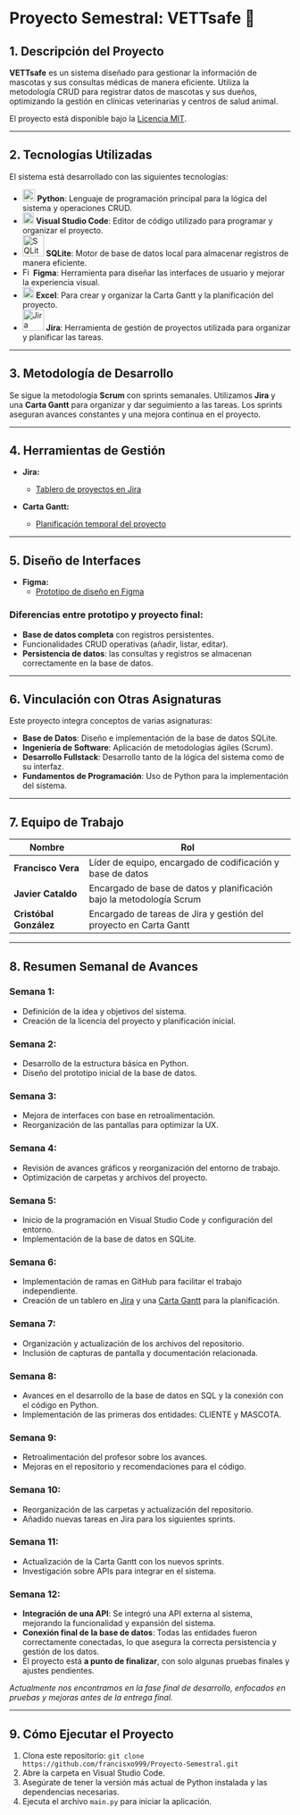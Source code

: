 # Proyecto Semestral: VETTsafe 🐾

## 1. Descripción del Proyecto
**VETTsafe** es un sistema diseñado para gestionar la información de mascotas y sus consultas médicas de manera eficiente. Utiliza la metodología CRUD para registrar datos de mascotas y sus dueños, optimizando la gestión en clínicas veterinarias y centros de salud animal.

El proyecto está disponible bajo la [Licencia MIT](https://github.com/francisxo999/Proyecto-Semestral/blob/main/LICENSE).

---

## 2. Tecnologías Utilizadas
El sistema está desarrollado con las siguientes tecnologías:

- <img src="https://cdn.jsdelivr.net/gh/devicons/devicon/icons/python/python-original.svg" alt="Python" width="22"/> **Python**: Lenguaje de programación principal para la lógica del sistema y operaciones CRUD.
- <img src="https://cdn.jsdelivr.net/gh/devicons/devicon/icons/vscode/vscode-original.svg" alt="Visual Studio Code" width="20"/> **Visual Studio Code**: Editor de código utilizado para programar y organizar el proyecto.
- <img src="https://upload.wikimedia.org/wikipedia/commons/3/38/SQLite370.svg" alt="SQLite" width="38"/> **SQLite**: Motor de base de datos local para almacenar registros de manera eficiente.
- <img src="https://upload.wikimedia.org/wikipedia/commons/3/33/Figma-logo.svg" alt="Figma" width="15"/> **Figma**: Herramienta para diseñar las interfaces de usuario y mejorar la experiencia visual.
- <img src="https://upload.wikimedia.org/wikipedia/commons/3/34/Microsoft_Office_Excel_%282019%E2%80%93present%29.svg" alt="Excel" width="20"/> **Excel**: Para crear y organizar la Carta Gantt y la planificación del proyecto.
- <img src="https://upload.wikimedia.org/wikipedia/commons/8/8a/Jira_Logo.svg" alt="Jira" width="38"/> **Jira**: Herramienta de gestión de proyectos utilizada para organizar y planificar las tareas.

---

## 3. Metodología de Desarrollo
Se sigue la metodología **Scrum** con sprints semanales. Utilizamos **Jira** y una **Carta Gantt** para organizar y dar seguimiento a las tareas. Los sprints aseguran avances constantes y una mejora continua en el proyecto.

---

## 4. Herramientas de Gestión

- **Jira:**
  - [Tablero de proyectos en Jira](https://vettsafe.atlassian.net/jira/software/projects/SCRUM/boards/1/backlog?atlOrigin=eyJpIjoiNjFhMWQzOTVmZDQ3NDUxYTlkZjlkMmRlMjdkMWU4ZWIiLCJwIjoiaiJ9)
  
- **Carta Gantt:**
  - [Planificación temporal del proyecto](https://docs.google.com/spreadsheets/d/1c3QkWdsqGV5yM9EpvRcGAK7bTbtyMJmF/edit?usp=sharing&ouid=117040996252373578955&rtpof=true&sd=true)

---

## 5. Diseño de Interfaces

- **Figma:**
  - [Prototipo de diseño en Figma](https://www.figma.com/proto/dW6zv0OQ8aZEJCwbGtbomC/Vettsafe?node-id=15-115&starting-point-node-id=15%3A115)

### Diferencias entre prototipo y proyecto final:
- **Base de datos completa** con registros persistentes.
- Funcionalidades CRUD operativas (añadir, listar, editar).
- **Persistencia de datos**: las consultas y registros se almacenan correctamente en la base de datos.

---

## 6. Vinculación con Otras Asignaturas
Este proyecto integra conceptos de varias asignaturas:
- **Base de Datos**: Diseño e implementación de la base de datos SQLite.
- **Ingeniería de Software**: Aplicación de metodologías ágiles (Scrum).
- **Desarrollo Fullstack**: Desarrollo tanto de la lógica del sistema como de su interfaz.
- **Fundamentos de Programación**: Uso de Python para la implementación del sistema.

---

## 7. Equipo de Trabajo

| Nombre             | Rol                                                                  |
| ------------------ | -------------------------------------------------------------------- |
| **Francisco Vera** | Líder de equipo, encargado de codificación y base de datos           |
| **Javier Cataldo** | Encargado de base de datos y planificación bajo la metodología Scrum |
| **Cristóbal González** | Encargado de tareas de Jira y gestión del proyecto en Carta Gantt |

---

## 8. Resumen Semanal de Avances

### **Semana 1:**
- Definición de la idea y objetivos del sistema.
- Creación de la licencia del proyecto y planificación inicial.

### **Semana 2:**
- Desarrollo de la estructura básica en Python.
- Diseño del prototipo inicial de la base de datos.

### **Semana 3:**
- Mejora de interfaces con base en retroalimentación.
- Reorganización de las pantallas para optimizar la UX.

### **Semana 4:**
- Revisión de avances gráficos y reorganización del entorno de trabajo.
- Optimización de carpetas y archivos del proyecto.

### **Semana 5:**
- Inicio de la programación en Visual Studio Code y configuración del entorno.
- Implementación de la base de datos en SQLite.

### **Semana 6:**
- Implementación de ramas en GitHub para facilitar el trabajo independiente.
- Creación de un tablero en [Jira](https://vettsafe.atlassian.net/jira/software/projects/SCRUM/boards/1/backlog?atlOrigin=eyJpIjoiNjFhMWQzOTVmZDQ3NDUxYTlkZjlkMmRlMjdkMWU4ZWIiLCJwIjoiaiJ9) y una [Carta Gantt](https://docs.google.com/spreadsheets/d/1c3QkWdsqGV5yM9EpvRcGAK7bTbtyMJmF/edit?usp=sharing&ouid=117040996252373578955&rtpof=true&sd=true) para la planificación.

### **Semana 7:**
- Organización y actualización de los archivos del repositorio.
- Inclusión de capturas de pantalla y documentación relacionada.

### **Semana 8:**
- Avances en el desarrollo de la base de datos en SQL y la conexión con el código en Python.
- Implementación de las primeras dos entidades: CLIENTE y MASCOTA.

### **Semana 9:**
- Retroalimentación del profesor sobre los avances.
- Mejoras en el repositorio y recomendaciones para el código.

### **Semana 10:**
- Reorganización de las carpetas y actualización del repositorio.
- Añadido nuevas tareas en Jira para los siguientes sprints.

### **Semana 11:**
- Actualización de la Carta Gantt con los nuevos sprints.
- Investigación sobre APIs para integrar en el sistema.

### **Semana 12:**
- **Integración de una API**: Se integró una API externa al sistema, mejorando la funcionalidad y expansión del sistema.
- **Conexión final de la base de datos**: Todas las entidades fueron correctamente conectadas, lo que asegura la correcta persistencia y gestión de los datos.
- El proyecto está **a punto de finalizar**, con solo algunas pruebas finales y ajustes pendientes.

*Actualmente nos encontramos en la fase final de desarrollo, enfocados en pruebas y mejoras antes de la entrega final.*

---

## 9. Cómo Ejecutar el Proyecto
1. Clona este repositorio: `git clone https://github.com/francisxo999/Proyecto-Semestral.git`   
2. Abre la carpeta en Visual Studio Code.
3. Asegúrate de tener la versión más actual de Python instalada y las dependencias necesarias.
4. Ejecuta el archivo `main.py` para iniciar la aplicación.
